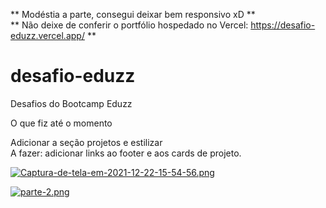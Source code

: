 ** Modéstia a parte, consegui deixar bem responsivo xD ** <br>
** Não deixe de conferir o portfólio hospedado no Vercel: https://desafio-eduzz.vercel.app/ **

# desafio-eduzz
Desafios do Bootcamp Eduzz

O que fiz até o momento <br>

Adicionar a seção projetos e estilizar <br>
A fazer: adicionar links ao footer e aos cards de projeto.

[![Captura-de-tela-em-2021-12-22-15-54-56.png](https://i.postimg.cc/1XNPp571/Captura-de-tela-em-2021-12-22-15-54-56.png)](https://postimg.cc/Fkm2vmQT)

[![parte-2.png](https://i.postimg.cc/sx0mR33x/parte-2.png)](https://postimg.cc/9wZZd5RH)
